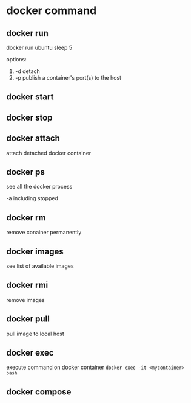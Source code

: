 # docker command

## docker run 
docker run ubuntu sleep 5

options:
1. -d detach
2. -p publish a container's port(s) to the host

## docker start



## docker stop

## docker attach
attach detached docker container

## docker ps
see all the docker process

-a including stopped


## docker rm 
remove conainer permanently

## docker images
see list of available images

## docker rmi
remove images 

## docker pull
pull image to local host

## docker exec
execute command on docker container
`docker exec -it <mycontainer> bash`


## docker compose

